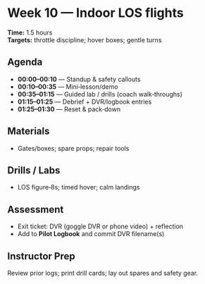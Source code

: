 # Week 10 — Indoor LOS flights

**Time:** 1.5 hours  
**Targets:** throttle discipline; hover boxes; gentle turns

## Agenda
- **00:00–00:10** — Standup & safety callouts
- **00:10–00:35** — Mini‑lesson/demo
- **00:35–01:15** — Guided lab / drills (coach walk‑throughs)
- **01:15–01:25** — Debrief + DVR/logbook entries
- **01:25–01:30** — Reset & pack‑down

## Materials
- Gates/boxes; spare props; repair tools

## Drills / Labs
- LOS figure‑8s; timed hover; calm landings

## Assessment
- Exit ticket: DVR (goggle DVR or phone video) + reflection
- Add to **Pilot Logbook** and commit DVR filename(s)

## Instructor Prep
Review prior logs; print drill cards; lay out spares and safety gear.
